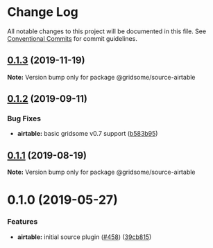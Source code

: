 # Change Log

All notable changes to this project will be documented in this file.
See [Conventional Commits](https://conventionalcommits.org) for commit guidelines.

## [0.1.3](https://github.com/gridsome/gridsome/tree/master/packages/source-airtable/compare/@gridsome/source-airtable@0.1.2...@gridsome/source-airtable@0.1.3) (2019-11-19)

**Note:** Version bump only for package @gridsome/source-airtable





## [0.1.2](https://github.com/gridsome/gridsome/tree/master/packages/source-airtable/compare/@gridsome/source-airtable@0.1.1...@gridsome/source-airtable@0.1.2) (2019-09-11)


### Bug Fixes

* **airtable:** basic gridsome v0.7 support ([b583b95](https://github.com/gridsome/gridsome/tree/master/packages/source-airtable/commit/b583b95))





## [0.1.1](https://github.com/gridsome/gridsome/tree/master/packages/source-airtable/compare/@gridsome/source-airtable@0.1.0...@gridsome/source-airtable@0.1.1) (2019-08-19)

**Note:** Version bump only for package @gridsome/source-airtable





# 0.1.0 (2019-05-27)


### Features

* **airtable:** initial source plugin ([#458](https://github.com/gridsome/gridsome/tree/master/packages/source-airtable/issues/458)) ([39cb815](https://github.com/gridsome/gridsome/tree/master/packages/source-airtable/commit/39cb815))
